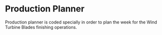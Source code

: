 # Production Planner

Production planner is coded specially in order to plan the week for the Wind Turbine Blades finishing operations.
